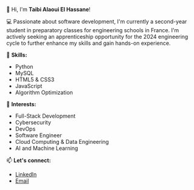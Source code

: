 👋 Hi, I'm **Taibi Alaoui El Hassane**! 

💻 Passionate about software development, I'm currently a second-year student in preparatory classes for engineering schools in France. I'm actively seeking an apprenticeship opportunity for the 2024 engineering cycle to further enhance my skills and gain hands-on experience.

🔧 **Skills:**
- Python
- MySQL
- HTML5 & CSS3
- JavaScript
- Algorithm Optimization

🚀 **Interests:**
- Full-Stack Development
- Cybersecurity
- DevOps
- Software Engineer
- Cloud Computing & Data Engineering
- AI and Machine Learning

📫 **Let's connect:**
- [LinkedIn](https://www.linkedin.com/in/taibi-alaoui-el-hassane/)
- [Email](mailto:taibialaouihassan@gmail.com)
